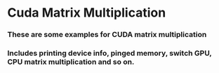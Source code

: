 # Cuda Matrix Multiplication

### These are some examples for CUDA matrix multiplication

### Includes printing device info, pinged memory, switch GPU, CPU matrix multiplication and so on.  
